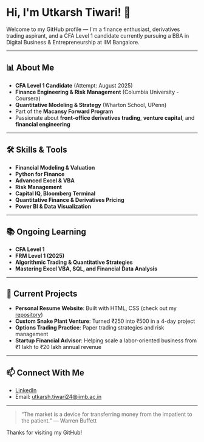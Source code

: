 # Hi, I'm Utkarsh Tiwari! 👋

Welcome to my GitHub profile — I'm a finance enthusiast, derivatives trading aspirant, and a CFA Level 1 candidate currently pursuing a BBA in Digital Business & Entrepreneurship at IIM Bangalore.

---

## 📊 About Me

- **CFA Level 1 Candidate** (Attempt: August 2025)
- **Finance Engineering & Risk Management** (Columbia University - Coursera)
- **Quantitative Modeling & Strategy** (Wharton School, UPenn)
- Part of the **Macansy Forward Program**
- Passionate about **front-office derivatives trading**, **venture capital**, and **financial engineering**

---

## 🛠️ Skills & Tools

- **Financial Modeling & Valuation**
- **Python for Finance**
- **Advanced Excel & VBA**
- **Risk Management**
- **Capital IQ, Bloomberg Terminal**
- **Quantitative Finance & Derivatives Pricing**
- **Power BI & Data Visualization**

---

## 📚 Ongoing Learning

- **CFA Level 1**
- **FRM Level 1 (2025)**
- **Algorithmic Trading & Quantitative Strategies**
- **Mastering Excel VBA, SQL, and Financial Data Analysis**

---

## 🌱 Current Projects

- **Personal Resume Website**: Built with HTML, CSS (check out my [repository](https://github.com/yourusername/utkarsh-resume-site))
- **Custom Snake Plant Venture**: Turned ₹250 into ₹500 in a 4-day project  
- **Options Trading Practice**: Paper trading strategies and risk management
- **Startup Financial Advisor**: Helping scale a labor-oriented business from ₹1 lakh to ₹20 lakh annual revenue

---

## 📫 Connect With Me

- [LinkedIn](https://www.linkedin.com/in/utkarsh-tiwari-185578341/)
- Email: utkarsh.tiwari24@iimb.ac.in

---

> “The market is a device for transferring money from the impatient to the patient.” — Warren Buffett
> 

Thanks for visiting my GitHub!


